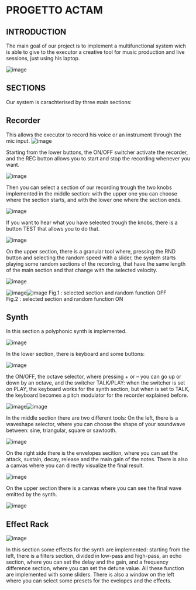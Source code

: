 # PROGETTO ACTAM

## INTRODUCTION
The main goal of our project is to implement a multifunctional system wich is able to give to the executor a creative tool for music production and live sessions, just using his laptop.

![image](https://user-images.githubusercontent.com/99413338/153431863-db803599-3b4f-4e30-a2ea-b3d62d7e221b.png)

## SECTIONS
Our system is carachterised by three main sections:

## Recorder
This allows the executor to record his voice or an instrument through the mic input. ![image](https://user-images.githubusercontent.com/99413338/153432794-0ae2fb83-6d11-425a-a3ce-8d7c38b9004a.png)

Starting from the lower buttons, the ON/OFF  switcher activate the recorder, and the REC button allows you to start and stop the recording whenever you want.

![image](https://user-images.githubusercontent.com/99413338/153433034-aab30257-6e64-4cb9-aae1-751ccfc7cbb6.png)

Then you can select a section of our recording trough the two knobs implemented in the middle section: 
with the upper one you can choose where the section starts, and with the lower one where the section ends.

![image](https://user-images.githubusercontent.com/99413338/153433138-886f48d0-3493-4c97-8722-b658699dc605.png)

If you  want to hear what you have selected trough the knobs, there is a button TEST that allows you to do that.

![image](https://user-images.githubusercontent.com/99413338/153433223-6e29ee1a-083f-4da1-8dd5-3413734c352c.png)

On the upper section, there is a granular tool where, pressing the RND button and selecting the random speed with a slider, the system starts playing some random sections of the recording, that have the same length of the main section and that change with the selected velocity.

![image](https://user-images.githubusercontent.com/99413338/153433303-526d4a5e-42eb-457a-86a7-2c3c974d6be0.png)

![image](https://user-images.githubusercontent.com/99413338/153433352-55bc4eff-e172-469f-9b08-b8227ce1db3f.png)![image](https://user-images.githubusercontent.com/99413338/153433369-01852615-c73b-4ca8-91f1-381efa337969.png)
    Fig.1 : selected section and random function OFF                                
    Fig.2 : selected section and random function ON
    
## Synth
In this section a polyphonic synth is implemented. 

![image](https://user-images.githubusercontent.com/99413338/153464379-2acbafb0-bef0-49e9-8529-d063989ce5c8.png)

In the lower section, there is  keyboard and some buttons: 

![image](https://user-images.githubusercontent.com/99413338/153434169-58ef23a7-ee39-475b-8d11-3a5d6e67e472.png)

the ON/OFF, the octave selector, where pressing + or – you can go up or down by an octave, and the switcher TALK/PLAY:  when the switcher is set on PLAY, the keyboard works for the synth section, but when is set to TALK, the keyboard becomes a pitch modulator for the recorder explained before. 

![image](https://user-images.githubusercontent.com/99413338/153434291-389e52cb-223f-4bc0-bb53-c7f2f1fede18.png)![image](https://user-images.githubusercontent.com/99413338/153434325-1bfb048d-f53f-403c-b10c-28db4d815aa8.png)

In the middle section there are two different tools: 
On the left, there is a waveshape selector, where you can choose the shape of your soundwave between: sine, triangular, square or sawtooth. 

![image](https://user-images.githubusercontent.com/99413338/153434422-5343a02f-76f0-4e7b-9eee-7e47e5ee4203.png)

On the right side there is the envelopes secition, where you can set the attack, sustain, decay, release and the main gain of the notes. There is also a canvas where you can directly visualize the final result.

![image](https://user-images.githubusercontent.com/99413338/153465328-3a4dde02-4fa7-4e36-9923-ade36f92f57a.png)

On the upper section there is a canvas where you can see the final wave emitted by the synth. 

![image](https://user-images.githubusercontent.com/99413338/153434588-c0cf5a3d-7dad-4618-85b8-952ba4181a8c.png)


## Effect Rack

![image](https://user-images.githubusercontent.com/99413338/153434708-3bf57136-1232-46c8-80e1-a008fd583f21.png)

In this section some effects for the synth are implemented: starting from the left, there is a filters section, divided in low-pass and high-pass,  an echo section, where you can set the delay and the gain, and a frequency difference section, where you can set the detune value.
All these function are implemented with some sliders. 
There is also a window on the left where you can select some presets for the evelopes and  the effects. 










